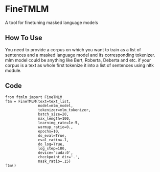 # FineTMLM
A tool for finetuning masked language models

## How To Use
You need to provide a corpus on which you want to train as a list of sentences and a masked language model and its corresponding tokenizer. mlm model could be anything like Bert, Roberta, Deberta and etc. if your corpus is a text as whole first tokenize it into a list of sentences using nltk module.
## Code
```
from ftmlm import FineTMLM
ftm = FineTMLM(text=text_list, 
               model=mlm_model, 
               tokenizer=mlm_tokenizer,
               batch_size=20,
               max_length=100,
               learning_rate=1e-5,
               warmup_ratio=0.,
               epochs=10,
               do_eval=True,
               eval_ratio=.1,
               do_log=True,
               log_step=100,
               device='cuda:0',
               checkpoint_dir='.',
               mask_ratio=.15)
ftm()
```
